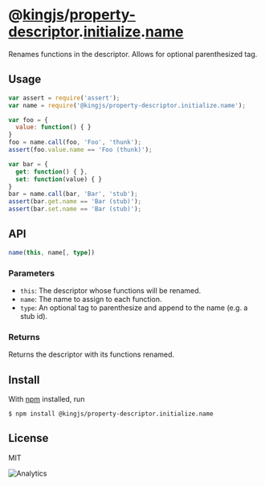 # @[kingjs][@kingjs]/[property-descriptor][ns0].[initialize][ns1].[name][ns2]
Renames functions in the descriptor. Allows for optional parenthesized tag.
## Usage
```js
var assert = require('assert');
var name = require('@kingjs/property-descriptor.initialize.name');

var foo = {
  value: function() { }
}
foo = name.call(foo, 'Foo', 'thunk');
assert(foo.value.name == 'Foo (thunk)');

var bar = {
  get: function() { }, 
  set: function(value) { }
}
bar = name.call(bar, 'Bar', 'stub');
assert(bar.get.name == 'Bar (stub)');
assert(bar.set.name == 'Bar (stub)');

```
## API
```ts
name(this, name[, type])
```
### Parameters
- `this`: The descriptor whose functions will be renamed.
- `name`: The name to assign to each function.
- `type`: An optional tag to parenthesize and append to the name (e.g. a stub id).
### Returns
Returns the descriptor with its functions renamed.
## Install
With [npm](https://npmjs.org/) installed, run
```
$ npm install @kingjs/property-descriptor.initialize.name
```
## License
MIT

![Analytics](https://analytics.kingjs.net/{path})

[@kingjs]: https://www.npmjs.com/package/kingjs
[ns0]: https://www.npmjs.com/package/@kingjs/property-descriptor
[ns1]: https://www.npmjs.com/package/@kingjs/property-descriptor.initialize
[ns2]: https://www.npmjs.com/package/@kingjs/property-descriptor.initialize.name
